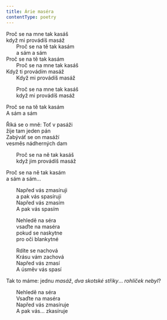 ```yaml
---
title: Árie maséra
contentType: poetry
---
```


<section>

Proč se na mne tak kasáš  
když mi provádíš masáž  
       Proč se na tě tak kasám  
       a sám a sám  
Proč se na tě tak kasám  
       Proč se na mne tak kasáš  
Když ti provádím masáž  
       Když mi provádíš masáž

       Proč se na mne tak kasáš  
       když mi provádíš masáž

Proč se na tě tak kasám  
A sám a sám

Říká se o mně: Toť v pasáži  
žije tam jeden pán  
Zabýváť se on masáží  
vesměs nádherných dam

       Proč se na ně tak kasáš  
       když jim provádíš masáž

Proč se na ně tak kasám  
a sám a sám…

       Napřed vás zmasíruji  
       a pak vás spasíruji  
       Napřed vás zmasím  
       A pak vás spasím

       Nehledě na séra  
       vsaďte na maséra  
       pokud se naskytne  
       pro oči blankytné

       Rdíte se nachová  
       Krásu vám zachová  
       Napřed vás zmasí  
       A úsměv vás spasí

Tak to máme: jednu _masáž_, _dva skotské střiky_… _rohlíček nebyl_?

       Nehledě na séra  
       Vsaďte na maséra  
       Napřed vás zmasíruje  
       A pak vás… zkasíruje

</section>
